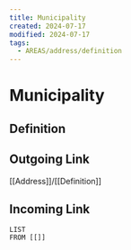 ```yaml
---
title: Municipality
created: 2024-07-17
modified: 2024-07-17
tags:
  - AREAS/address/definition
---
```

# Municipality

## Definition

## Outgoing Link
[[Address]]/[[Definition]]
## Incoming Link
```dataview
LIST
FROM [[]]
```
